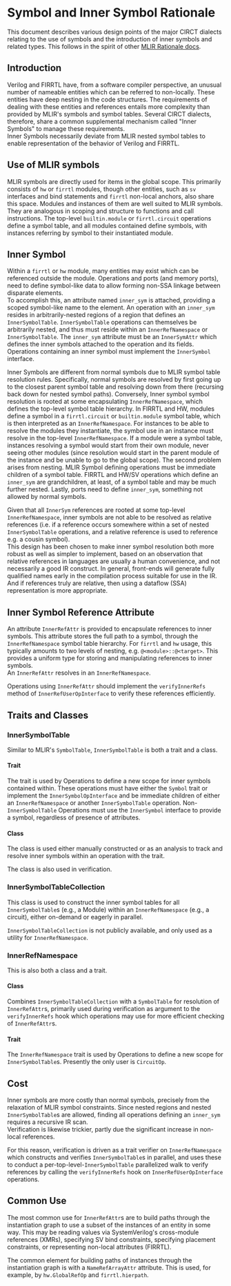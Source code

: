 # Symbol and Inner Symbol Rationale

This document describes various design points of the major CIRCT dialects 
relating to the use of symbols and the introduction of inner symbols and 
related types.  This follows in the spirit of other 
[MLIR Rationale docs](https://mlir.llvm.org/docs/Rationale/).

## Introduction

Verilog and FIRRTL have, from a software compiler perspective, an unusual 
number of nameable entities which can be referred to non-locally.  These entities 
have deep nesting in the code structures.  The requirements of dealing with 
these entities and references entails more complexity than provided by MLIR's 
symbols and symbol tables.  Several CIRCT dialects, therefore, share a common 
supplemental mechanism called "Inner Symbols" to manage these requirements.  
Inner Symbols necessarily deviate from MLIR nested symbol tables to enable 
representation of the behavior of Verilog and FIRRTL.

## Use of MLIR symbols

MLIR symbols are directly used for items in the global scope.  This primarily 
consists of `hw` or `firrtl` modules, though other entities, such as `sv` 
interfaces and bind statements and `firrtl` non-local anchors, also share this 
space.  Modules and instances of them are well suited to MLIR symbols.  They 
are analogous in scoping and structure to functions and call instructions.  The 
top-level `builtin.module` or `firrtl.circuit` operations define a symbol table, and all 
modules contained define symbols, with instances referring by symbol to their 
instantiated module.

## Inner Symbol

Within a `firrtl` or `hw` module, many entities may exist which can be referenced 
outside the module.  Operations and ports (and memory ports), need to define 
symbol-like data to allow forming non-SSA linkage between disparate elements.  
To accomplish this, an attribute named `inner_sym` is attached, providing a 
scoped symbol-like name to the element.  An operation with an `inner_sym`
resides in arbitrarily-nested regions of a region that defines an
`InnerSymbolTable`.  `InnerSymbolTable` operations can themselves be arbitrarily
nested, and thus must reside within an `InnerRefNamespace` or `InnerSymbolTable`.
The `inner_sym` attribute must be an `InnerSymAttr` which defines the inner
symbols attached to the operation and its fields. Operations containing an inner
symbol must implement the `InnerSymbol` interface.

Inner Symbols are different from normal symbols due to MLIR symbol table 
resolution rules.  Specifically, normal symbols are resolved by first going up 
to the closest parent symbol table and resolving down from there (recursing 
back down for nested symbol paths). Conversely, Inner symbol symbol resolution
is rooted at some encapsulating `InnerRefNamespace`, which defines the top-level
symbol table hierarchy. In FIRRTL and HW, modules define a symbol in a
`firrtl.circuit` or `builtin.module` symbol table, which is then interpreted as an
`InnerRefNamespace`.  For instances to be able to resolve the 
modules they instantiate, the symbol use in an instance must resolve in the 
top-level `InnerRefNamespace`.  If a module were a symbol table, instances resolving a 
symbol would start from their own module, never seeing other modules (since 
resolution would start in the parent module of the instance and be unable to go 
to the global scope).  The second problem arises from nesting. MLIR Symbol 
defining operations must be immediate children of a symbol table.  FIRRTL and HW/SV 
operations which define an `inner_sym` are grandchildren, at least, of a symbol 
table and may be much further nested.  Lastly, ports need to define `inner_sym`, 
something not allowed by normal symbols.

Given that all `InnerSym` references are rooted at some top-level `InnerRefNamespace`,
inner symbols are not able to be resolved as relative references (i.e. if a
reference occurs somewhere within a set of nested `InnerSymbolTable` operations,
and a relative reference is used to reference e.g. a cousin symbol).  
This design has been chosen to make inner symbol resolution both more robust
as well as simpler to implement, based on an observation that relative references
in languages are usually a human convenience, and not necessarily a good IR
construct. In general, front-ends will generate fully qualified names early in
the compilation process suitable for use in the IR. And if references truly are
relative, then using a dataflow (SSA) representation is more appropriate.

## Inner Symbol Reference Attribute

An attribute `InnerRefAttr` is provided to encapsulate references to inner 
symbols.  This attribute stores the full path to a symbol, through the
`InnerRefNamespace` symbol table hierarchy. For `firrtl` and `hw` usage, this typically
amounts to two levels of nesting, e.g. `@<module>::@<target>`.  This provides a uniform type for
storing and manipulating references to inner symbols.  
An `InnerRefAttr` resolves in an `InnerRefNamespace`.

Operations using `InnerRefAttr` should implement the `verifyInnerRefs` method
of `InnerRefUserOpInterface` to verify these references efficiently.

## Traits and Classes

### InnerSymbolTable

Similar to MLIR's `SymbolTable`, `InnerSymbolTable` is both a trait and a class.

#### Trait

The trait is used by Operations to define a new scope for inner symbols
contained within.  These operations must have either the `Symbol` trait or
implement the `InnerSymbolOpInterface` and be
immediate children of either an `InnerRefNamespace` or another `InnerSymbolTable` operation.
Non-`InnerSymbolTable` Operations must use the `InnerSymbol` interface to provide
a symbol, regardless of presence of attributes.

#### Class

The class is used either manually constructed or as an analysis to track and
resolve inner symbols within an operation with the trait.

The class is also used in verification.

### InnerSymbolTableCollection

This class is used to construct the inner symbol tables
for all `InnerSymbolTable`s (e.g., a Module) within an `InnerRefNamespace`
(e.g., a circuit), either on-demand or eagerly in parallel.

`InnerSymbolTableCollection` is not publicly available, and only used as a
utility for `InnerRefNamespace`.


### InnerRefNamespace

This is also both a class and a trait.

#### Class


Combines `InnerSymbolTableCollection` with a `SymbolTable` for resolution of
`InnerRefAttr`s, primarily used during verification as argument to the
`verifyInnerRefs` hook which operations may use for more efficient checking of
`InnerRefAttr`s.

#### Trait

The `InnerRefNamespace` trait is used by Operations to define a new scope for
`InnerSymbolTable`s. Presently the only user is `CircuitOp`.

## Cost

Inner symbols are more costly than normal symbols, precisely from the 
relaxation of MLIR symbol constraints.  Since nested regions and nested
`InnerSymbolTable`s are allowed, finding all operations defining an `inner_sym`
requires a recursive IR scan.  
Verification is likewise trickier, partly due the significant increase in 
non-local references.

For this reason, verification is driven as a trait verifier on
`InnerRefNamespace` which constructs and verifies `InnerSymbolTable`s in
parallel, and uses these to conduct a per-top-level-`InnerSymbolTable` parallelized walk
to verify references by calling the `verifyInnerRefs` hook on
`InnerRefUserOpInterface` operations.

## Common Use

The most common use for `InnerRefAttr`s are to build paths through the instantiation 
graph to use a subset of the instances of an entity in some way.  This may 
be reading values via SystemVerilog's cross-module references (XMRs),
specifying SV bind constraints, 
specifying placement constraints, or representing non-local attributes (FIRRTL).

The common element for building paths of instances through the instantiation 
graph is with a `NameRefArrayAttr` attribute.  This is used, for example, by 
`hw.GlobalRefOp` and `firrtl.hierpath`.
